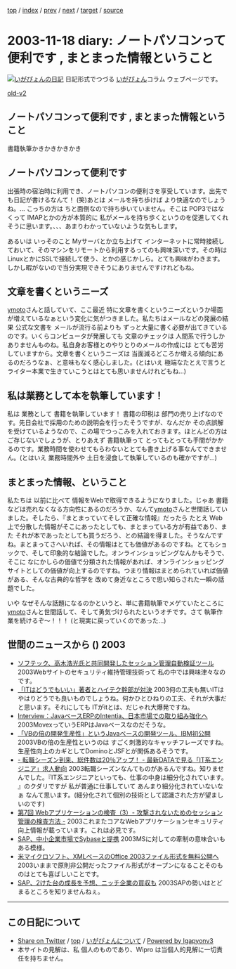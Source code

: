 [top](../index.html) 
 / [index](index.html) 
 / [prev](ig031117.html) 
 / [next](ig031119.html) 
 / [target](http://www.igapyon.jp/igapyon/diary/2003/ig031118.html) 
 / [source](https://github.com/igapyon/diary/blob/master/2003/ig031118.src.md) 

2003-11-18 diary: ノートパソコンって便利です , まとまった情報ということ
=====================================================================================================
[![いがぴょんの日記](http://www.igapyon.jp/igapyon/diary/images/iga200306s.jpg "いがぴょん")](http://www.igapyon.jp/igapyon/diary/memo/memoigapyon.html) 日記形式でつづる [いがぴょん](http://www.igapyon.jp/igapyon/diary/memo/memoigapyon.html)コラム ウェブページです。

[old-v2](ig031118-orig.html)

## ノートパソコンって便利です , まとまった情報ということ

書籍執筆かきかきかきかき


## ノートパソコンって便利です

出張時の宿泊時に利用でき、ノートパソコンの便利さを享受しています。出先でも日記が書けるなんて！
(笑)あとは メールを持ち歩けば より快適なのでしょうね。… こっちの方は ちと面倒なので持ち歩いていません。そこは POP3ではなくって IMAPとかの方が本質的に 私がメールを持ち歩くというのを促進してくれそうに思います。、、、あまりわかっていないような気もします。

あるいは いっそのこと Myサーバとか立ち上げて インターネットに常時接続しておいて、そのマシンをリモートから利用するってのも興味深いです。その時は LinuxとかにSSLで接続して使う、とかの感じかしら。とても興味がわきます。しかし暇がないので当分実現できそうにありませんですけれどもね。

## 文章を書くというニーズ

[ymoto](http://d.hatena.ne.jp/ymoto/)さんと話していて、ここ最近 特に文章を書くというニーズというか場面が増えているなぁという変化に気がつきました。私たちはメールなどの発展の結果 公式な文書を メールが流行る前よりも ずっと大量に書く必要が出てきているのです。いくらコンピュータが発展しても 文章のチェックは 人間系で行うしかありませんものね。私自身お客様とのやりとりのメールの作成には とても苦労していますから。文章を書くというニーズは 当面減るどころか増える傾向にあるのだろうなぁ、と意味もなく感心しました。(とはいえ 極端なたとえで言うと ライター本業で生きていこうとはとても思いませんけれどもね…)

## 私は業務として本を執筆しています！

私は 業務として 書籍を執筆しています！ 書籍の印税は 部門の売り上げなのです。先日会社で採用のための説明会を行ったそうですが、なんだか その点誤解を受けているようなので、この場でつっこみを入れておきます。ほとんどの方はご存じないでしょうが、とりあえず 書籍執筆って とってもとっても手間がかかるのです。業務時間を使わせてもらわないととても書き上げる事なんてできません。(とはいえ 業務時間外や 土日を浸食して執筆しているのも確かですが…)

## まとまった情報、ということ

私たちは 以前に比べて 情報をWebで取得できるようになりました。じゃあ 書籍などは売れなくなる方向性にあるのだろうか、なんて[ymoto](http://d.hatena.ne.jp/ymoto/)さんと世間話していました。そしたら、『まとまっていてそして正確な情報』だったら たとえ Web上で分散した情報がそこにあったとしても、まとまっている方が有益であり、また それが本であったとしても買うだろう、との結論を得ました。そうなんですね。まとまってさへいれば、その情報はとても価値があるのですね。とてもショックで、そして印象的な結論でした。オンラインショッピングなんかもそうで、そこに なにかしらの価値で分類された情報があれば、オンラインショッピングサイトとしての価値が向上するのですね。つまり情報はまとめられていれば価値がある、そんな古典的な哲学を 改めて身近なところで思い知らされた一瞬の話題でした。

いや なぜそんな話題になるのかというと、単に書籍執筆でメゲていたところに [ymoto](http://d.hatena.ne.jp/ymoto/)さんと世間話して、そして勇気づけられたというオチです。さて 執筆作業を続けるぞ～！！！ (と現実に戻っていくのであった…)

## 世間のニュースから () 2003

* [ソフテック、高木浩光氏と共同開発したセッション管理自動検証ツール](http://internet.watch.impress.co.jp/cda/news/2003/11/17/1153.html)  2003Webサイトのセキュリティ維持管理技術って 私の中では興味津々なのです。
* [「ITはどうでもいい」著者とハイテク幹部が対決](http://www.zdnet.co.jp/news/0311/18/nebt_35.html)  2003何の工夫も無いITは やはりどうでも良いものでしょうね。何かひとひねりの工夫、それが大事だと思います。それにしても ITがitとは、だじゃれ大爆発ですね。
* [Interview：JavaベースERPのIntentia、日本市場での取り組み強化へ](http://www.zdnet.co.jp/enterprise/0311/12/epn18.html)  2003MovexっていうERPはJavaベースなのだそうな。
* [「VBの倍の開発生産性」というJavaベースの開発ツール、IBM初公開](http://www.atmarkit.co.jp/news/200311/14/ibm.html)  2003VBの倍の生産性というのは すごく刺激的なキャッチフレーズですね。生産性向上のカギとしてDominoとJSFとが関係あるそうです。
* [- 転職シーズン到来、総件数は20％アップ！ - 最新DATAで見る「IT系エンジニア」求人動向](http://jibun.atmarkit.co.jp/lcareer01/rensai/kyujin/kyujin11.html)  2003転職シーズンなんてものがあるんですね。知りませんでした。『IT系エンジニアといっても、仕事の中身は細分化されています。 』のクダリですが 私が普通に仕事していて あんまり細分化されていないなぁ なんて思います。(細分化されて個別の技術として認識された方が望ましいのです)
* [第7回 Webアプリケーションの検査（3）- 攻撃されないためのセッション管理の検査方法 -](http://www.atmarkit.co.jp/fsecurity/rensai/webhole07/webhole01.html)  2003これまたコアなWebアプリケーションセキュリティ向上情報が載っています。これは必見です。
* [SAP、中小企業市場でSybaseと提携](http://www.zdnet.co.jp/news/0311/18/nebt_23.html)  2003MSに対しての牽制の意味合いもある模様。
* [米マイクロソフト、XMLベースのOffice 2003ファイル形式を無料公開へ](http://japan.cnet.com/news/ent/story/0,2000047623,20062050,00.htm)  2003いままで原則非公開だったファイル形式がオープンになることそのものはとても喜ばしいことです。
* [SAP、2けた台の成長を予想、ニッチ企業の買収も](http://www.zdnet.co.jp/news/0311/18/nebt_25.html)  2003SAPの勢いはとどまるところを知りませんねぇ。


----------------------------------------------------------------------------------------------------

## この日記について

* [Share on Twitter](https://twitter.com/intent/tweet?hashtags=igapyon%2Cdiary%2C%E3%81%84%E3%81%8C%E3%81%B4%E3%82%87%E3%82%93&text=%E3%83%8E%E3%83%BC%E3%83%88%E3%83%91%E3%82%BD%E3%82%B3%E3%83%B3%E3%81%A3%E3%81%A6%E4%BE%BF%E5%88%A9%E3%81%A7%E3%81%99+%2C+%E3%81%BE%E3%81%A8%E3%81%BE%E3%81%A3%E3%81%9F%E6%83%85%E5%A0%B1%E3%81%A8%E3%81%84%E3%81%86%E3%81%93%E3%81%A8&url=http%3A%2F%2Fwww.igapyon.jp%2Figapyon%2Fdiary%2F2003%2Fig031118.html) / [top](../index.html) / [いがぴょんについて](http://www.igapyon.jp/igapyon/diary/memo/memoigapyon.html) / [Powered by Igapyonv3](https://github.com/igapyon/igapyonv3)
* 本サイトの見解は、私 個人のものであり、Wipro は当個人的見解に一切責任を持ちません。 

